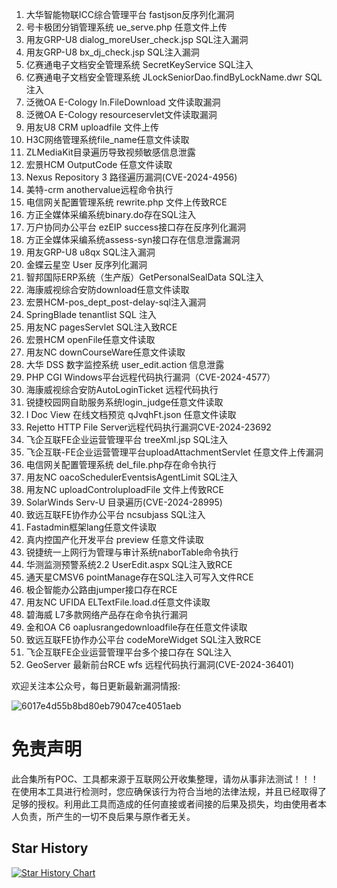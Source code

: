 1. 大华智能物联ICC综合管理平台 fastjson反序列化漏洞
2. 号卡极团分销管理系统 ue_serve.php 任意文件上传
3. 用友GRP-U8 dialog_moreUser_check.jsp SQL注入漏洞
4. 用友GRP-U8 bx_dj_check.jsp SQL注入漏洞
5. 亿赛通电子文档安全管理系统 SecretKeyService SQL注入
6. 亿赛通电子文档安全管理系统 JLockSeniorDao.findByLockName.dwr SQL注入
7. 泛微OA E-Cology ln.FileDownload 文件读取漏洞
8. 泛微OA E-Cology resourceservlet文件读取漏洞
9. 用友U8 CRM uploadfile 文件上传
10. H3C网络管理系统file\_name任意文件读取
11. ZLMediaKit目录遍历导致视频敏感信息泄露
12. 宏景HCM OutputCode 任意文件读取
13. Nexus Repository 3 路径遍历漏洞(CVE-2024-4956)
14. 美特-crm anothervalue远程命令执行
15. 电信网关配置管理系统 rewrite.php 文件上传致RCE
16. 方正全媒体采编系统binary.do存在SQL注入
17. 万户协同办公平台 ezEIP success接口存在反序列化漏洞
18. 方正全媒体采编系统assess-syn接口存在信息泄露漏洞
19. 用友GRP-U8 u8qx SQL注入漏洞
20. 金蝶云星空 User 反序列化漏洞
21. 智邦国际ERP系统（生产版）GetPersonalSealData SQL注入
22. 海康威视综合安防download任意文件读取
23. 宏景HCM-pos_dept_post-delay-sql注入漏洞
24. SpringBlade tenantlist SQL 注入
25. 用友NC pagesServlet SQL注入致RCE
26. 宏景HCM openFile任意文件读取
27. 用友NC downCourseWare任意文件读取
28. 大华 DSS 数字监控系统 user_edit.action 信息泄露
29. PHP CGI Windows平台远程代码执行漏洞（CVE-2024-4577）
30. 海康威视综合安防AutoLoginTicket 远程代码执行
31. 锐捷校园网自助服务系统login_judge任意文件读取
32. I Doc View 在线文档预览 qJvqhFt.json 任意文件读取
33. Rejetto HTTP File Server远程代码执行漏洞CVE-2024-23692
34. 飞企互联FE企业运营管理平台 treeXml.jsp SQL注入
35. 飞企互联-FE企业运营管理平台uploadAttachmentServlet 任意文件上传漏洞
36. 电信网关配置管理系统 del_file.php存在命令执行
37. 用友NC oacoSchedulerEventsisAgentLimit SQL注入
38. 用友NC uploadControluploadFile 文件上传致RCE
39. SolarWinds Serv-U 目录遍历(CVE-2024-28995)
40. 致远互联FE协作办公平台 ncsubjass SQL注入
41. Fastadmin框架lang任意文件读取
42. 真内控国产化开发平台 preview 任意文件读取
43. 锐捷统一上网行为管理与审计系统naborTable命令执行
44. 华测监测预警系统2.2 UserEdit.aspx SQL注入致RCE
45. 通天星CMSV6 pointManage存在SQL注入可写入文件RCE
46. 极企智能办公路由jumper接口存在RCE
47. 用友NC UFIDA ELTextFile.load.d任意文件读取
48. 碧海威 L7多款网络产品存在命令执行漏洞
49. 金和OA C6 oaplusrangedownloadfile存在任意文件读取
50. 致远互联FE协作办公平台 codeMoreWidget SQL注入致RCE
51. 飞企互联FE企业运营管理平台多个接口存在 SQL注入
52. GeoServer 最新前台RCE wfs 远程代码执行漏洞(CVE-2024-36401)

欢迎关注本公众号，每日更新最新漏洞情报:

![6017e4d55b8bd80eb79047ce4051aeb](https://github.com/onewinner/POCS/assets/94044430/aa35b0e3-c224-4507-8a16-4b7efa29f241)

# 免责声明
此合集所有POC、工具都来源于互联网公开收集整理，请勿从事非法测试！！！在使用本工具进行检测时，您应确保该行为符合当地的法律法规，并且已经取得了足够的授权。利用此工具而造成的任何直接或者间接的后果及损失，均由使用者本人负责，所产生的一切不良后果与原作者无关。

## Star History

[![Star History Chart](https://api.star-history.com/svg?repos=onewinner/POCS&type=Date)](https://star-history.com/#onewinner/POCS&Date)


